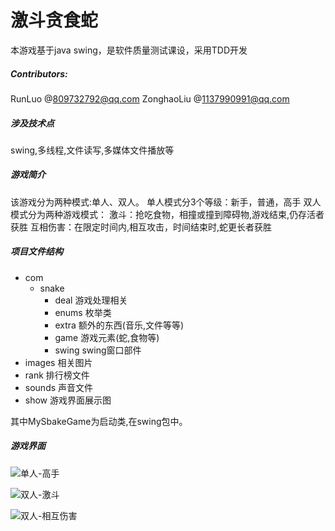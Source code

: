 # 激斗贪食蛇

本游戏基于java swing，是软件质量测试课设，采用TDD开发

##### Contributors:
RunLuo @809732792@qq.com
ZonghaoLiu @1137990991@qq.com

##### 涉及技术点

swing,多线程,文件读写,多媒体文件播放等

##### 游戏简介

该游戏分为两种模式:单人、双人。
单人模式分3个等级：新手，普通，高手
双人模式分为两种游戏模式：
激斗：抢吃食物，相撞或撞到障碍物,游戏结束,仍存活者获胜
互相伤害：在限定时间内,相互攻击，时间结束时,蛇更长者获胜

##### 项目文件结构

- com
  - snake
    - deal  游戏处理相关
    - enums 枚举类
    -  extra 额外的东西(音乐,文件等等)
    - game 游戏元素(蛇,食物等)
    - swing swing窗口部件
- images 相关图片
- rank 排行榜文件
- sounds 声音文件
- show 游戏界面展示图

其中MySbakeGame为启动类,在swing包中。



##### 游戏界面

![单人-高手](https://github.com/zhangwenkang0/SnakeGame/blob/master/show/单人-高手.png)

![双人-激斗](https://github.com/zhangwenkang0/SnakeGame/blob/master/show/双人-激斗.png)

![双人-相互伤害](https://github.com/zhangwenkang0/SnakeGame/blob/master/show/双人-相互伤害.png)

